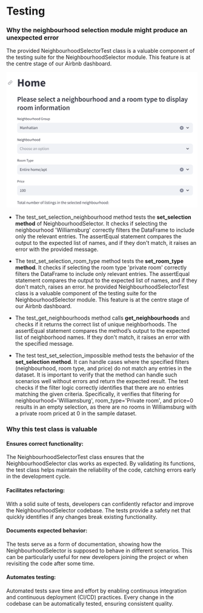 # Testing

### Why the neighbourhood selection module might produce an unexpected error
The provided NeighbourhoodSelectorTest class is a valuable component of the testing suite for the NeighbourhoodSelector module. This feature is at the centre stage of our Airbnb dashboard.

![neighbourhood-selector.PNG](imgs%2Fneighbourhood-selector.PNG)

- The test_set_selection_neighbourhood method tests the **set_selection method** of NeighbourhoodSelector. It checks if selecting the neighbourhood 'Williamsburg' correctly filters the DataFrame to include only the relevant entries. The assertEqual statement compares the output to the expected list of names, and if they don't match, it raises an error with the provided message.


- The test_set_selection_room_type method tests the **set_room_type method**. It checks if selecting the room type 'private room' correctly filters the DataFrame to include only relevant entries. The assertEqual statement compares the output to the expected list of names, and if they don't match, raises an error.
he provided NeighbourhoodSelectorTest class is a valuable component of the testing suite for the NeighbourhoodSelector module. This feature is at the centre stage of our Airbnb dashboard.


- The test_get_neighbourhoods method calls **get_neighbourhoods** and checks if it returns the correct list of unique neighborhoods. The assertEqual statement compares the method’s output to the expected list of neighborhood names. If they don't match, it raises an error with the specified message.


- The test test_set_selection_impossible method tests the behavior of the **set_selection method**. It can handle cases where the specified filters (neighbourhood, room type, and price) do not match any entries in the dataset. It is important to verify that the method can handle such scenarios well without errors and return the expected result.
The test checks if the filter logic correctly identifies that there are no entries matching the given criteria. Specifically, it verifies that filtering for neighbourhood='Williamsburg', room_type='Private room', and price=0 results in an empty selection, as there are no rooms in Williamsburg with a private room priced at 0 in the sample dataset.

### Why this test class is valuable
#### Ensures correct functionality:
The NeighbourhoodSelectorTest class ensures that the NeighbourhoodSelector clas works as expected. By validating its functions, the test class helps maintain the reliability of the code, catching errors early in the development cycle.

#### Facilitates refactoring:
With a solid suite of tests, developers can confidently refactor and improve the NeighbourhoodSelector codebase. The tests provide a safety net that quickly identifies if any changes break existing functionality.

#### Documents expected behavior:
The tests serve as a form of documentation, showing how the NeighbourhoodSelector is supposed to behave in different scenarios. This can be particularly useful for new developers joining the project or when revisiting the code after some time.

#### Automates testing:
Automated tests save time and effort by enabling continuous integration and continuous deployment (CI/CD) practices. Every change in the codebase can be automatically tested, ensuring consistent quality.
